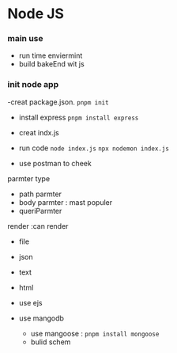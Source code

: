 # Node JS 
### main use
* run time enviermint
* build bakeEnd wit js

### init node app
-creat  package.json.
`pnpm init ` 

- install express
`pnpm install express`

- creat indx.js 
- run code 
`node index.js`
`npx nodemon index.js`


- use postman to cheek 


parmter type 
- path parmter
- body parmter : mast populer
- queriParmter

render :can render
- file
- json
- text
- html
- use ejs 
- use mangodb

    * use mangoose : `pnpm install mongoose`
    * bulid schem